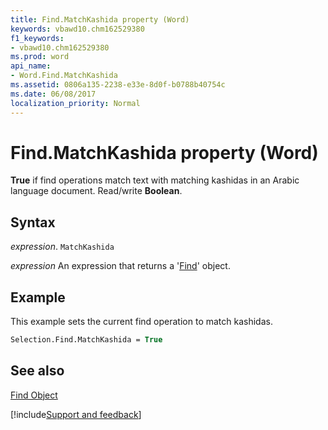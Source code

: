 ```yaml
---
title: Find.MatchKashida property (Word)
keywords: vbawd10.chm162529380
f1_keywords:
- vbawd10.chm162529380
ms.prod: word
api_name:
- Word.Find.MatchKashida
ms.assetid: 0806a135-2238-e33e-8d0f-b0788b40754c
ms.date: 06/08/2017
localization_priority: Normal
---
```



# Find.MatchKashida property (Word)

 **True** if find operations match text with matching kashidas in an Arabic language document. Read/write **Boolean**.


## Syntax

_expression_. `MatchKashida`

 _expression_ An expression that returns a '[Find](Word.Find.md)' object.


## Example

This example sets the current find operation to match kashidas.


```vb
Selection.Find.MatchKashida = True
```


## See also


[Find Object](Word.Find.md)

[!include[Support and feedback](~/includes/feedback-boilerplate.md)]